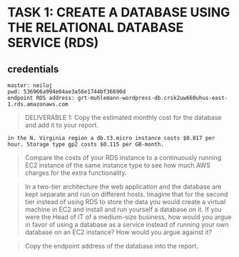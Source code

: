 # TASK 1: CREATE A DATABASE USING THE RELATIONAL DATABASE SERVICE (RDS)
## credentials
```shell
master: neiluj
pwd: 536966a994e04ae3a56e1744bf36690d
endpoint RDS address: grt-muhlemann-wordpress-db.crsk2uw660uhus-east-1.rds.amazonaws.com
```

> DELIVERABLE 1: Copy the estimated monthly cost for the database and add it to your report.
```text
in the N. Virginia region a db.t3.micro instance costs $0.017 per hour. Storage type gp2 costs $0.115 per GB-month.
```

> Compare the costs of your RDS instance to a continuously running EC2 instance of the same instance type to see how much AWS charges for the extra functionality.

> In a two-tier architecture the web application and the database are kept separate and run on different hosts. Imagine that for the second tier instead of using RDS to store the data you would create a virtual machine in EC2 and install and run yourself a database on it. If you were the Head of IT of a medium-size business, how would you argue in favor of using a database as a service instead of running your own database on an EC2 instance? How would you argue against it?

> Copy the endpoint address of the database into the report.
